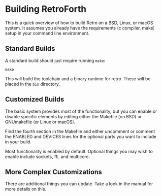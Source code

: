 # Building RetroForth

This is a quick overview of how to build Retro on a BSD, Linux,
or macOS system. It assumes you already have the requirements
(c compiler, make) setup in your command line environment.

## Standard Builds

A standard build should just require running `make`:

    make

This will build the toolchain and a binary runtime for retro.
These will be placed in the `bin` directory.

## Customized Builds

The basic system provides most of the functionality, but you
can enable or disable specific elements by editing either
the Makefile (on BSD) or GNUmakefile (or Linux or macOS).

Find the fourth section in the Makefile and either uncomment
or comment the ENABLED and DEVICES lines for the optional parts
you want to include in your build.

Most functionality is enabled by default. Optional things you
may wish to enable include sockets, ffi, and multicore.

## More Complex Customizations

There are additional things you can update. Take a look in the
manual for more details on this.
